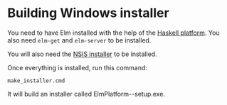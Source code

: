 # Building Windows installer

You need to have Elm installed with the help of the [Haskell platform](https://github.com/evancz/Elm/blob/master/README.md#install). You also need `elm-get` and `elm-server` to be installed.

You will also need the [NSIS installer](http://nsis.sourceforge.net/Download) to be installed.

Once everything is installed, run this command:

    make_installer.cmd

It will build an installer called ElmPlatform-<version>-setup.exe.
